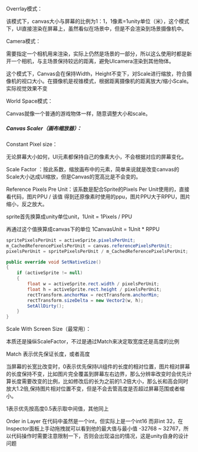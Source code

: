 Overrlay模式：

该模式下，canvas大小与屏幕的比例为1：1，1像素=1unity单位（米），这个模式下，UI直接渲染在屏幕上，虽然看似在场景中，但是不会渲染到场景摄像机中。

Camera模式：

需要指定一个相机用来渲染，实际上仍然是场景的一部分，所以这么使用时都是新开一个相机，与主场景保持较远的距离，避免UIcamera渲染到其他物体。

这个模式下，Canvas会在保持Width，Height不变下，对Scale进行缩放，符合摄像机的视口大小。在摄像机是视锥模式，根据距离摄像机的距离放大/缩小Scale。实际视觉效果不变

World Space模式：

Canvas就像一个普通的游戏物体一样，随意调整大小和scale。

##### Canvas Scaler（画布缩放器）：

Constant Pixel size：

无论屏幕大小如何，UI元素都保持自己的像素大小，不会根据对应的屏幕变化。

Scale Factor ：按此系数，缩放画布中的元素，简单来说就是改变canvas的Scale大小达成UI缩放，但是Canvas的宽高比是不会变的。

Reference Pixels Pre Unit：该系数是配合Sprite的Pixels Per Unit使用的，直接看代码，图片PPU / 该值 得到还原像素时使用的ppu，图片PPU大于RPPU，图片缩小，反之放大。 

sprite首先换算成unity单位unit，1Unit = 1Pixels / PPU

再通过这个值换算成canvas下的单位 1CanvasUnit = 1Unit * RPPU

```c#
spritePixelsPerUnit = activeSprite.pixelsPerUnit;
m_CachedReferencePixelsPerUnit = canvas.referencePixelsPerUnit;
pixelsPerUnit = spritePixelsPerUnit / m_CachedReferencePixelsPerUnit;
```

```c#
public override void SetNativeSize()
{
    if (activeSprite != null)
    {
        float w = activeSprite.rect.width / pixelsPerUnit;
        float h = activeSprite.rect.height / pixelsPerUnit;
        rectTransform.anchorMax = rectTransform.anchorMin;
        rectTransform.sizeDelta = new Vector2(w, h);
        SetAllDirty();
    }
}
```

Scale With Screen Size（最常用）：

本质还是操纵ScaleFactor，不过是通过Match来决定取宽度还是高度的比例

Match 表示优先保证长度，或者高度

当屏幕的长宽比改变时，0表示优先保持UI组件的长度的相对位置，图片相对屏幕的长度保持不变，比如图片完全覆盖到屏幕左右边界，那么分辨率改变时会优先计算长度需要改变的比例，比如修改后的长为之前的1.2倍大小，那么长和高会同时放大1.2倍,保持图片相对位置不变，但是不会去管高度是否超过屏幕范围或者缩小。

1表示优先按高度0.5表示取中间值，其他同上

Order in Layer 在代码中虽然是一个int，但实际上是一个int16 而非int 32，在Inspector面板上手动拖拽就可以看到他的最大值与最小值  -32768 ~ 32767，所以代码操作时需要注意限制一下，否则会出现溢出的情况，这是unity自身的设计问题

